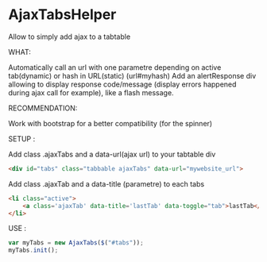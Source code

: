 AjaxTabsHelper
==============

Allow to simply add ajax to a tabtable 

WHAT:

Automatically call an url with one parametre depending on active tab(dynamic) or hash in URL(static) (url#myhash)
Add an alertResponse div allowing to display response code/message (display errors happened during ajax call for example), like a flash message.

RECOMMENDATION:

Work with bootstrap for a better compatibility (for the spinner)

SETUP :

Add class .ajaxTabs and a data-url(ajax url) to your tabtable div
    
```html
<div id="tabs" class="tabbable ajaxTabs" data-url="mywebsite_url">
```
Add class .ajaxTab and a data-title (parametre) to each tabs
```HTML
<li class="active">
    <a class='ajaxTab' data-title='lastTab' data-toggle="tab">lastTab</a>
</li>
```

USE :
```javascript
var myTabs = new AjaxTabs($("#tabs"));
myTabs.init();
```
